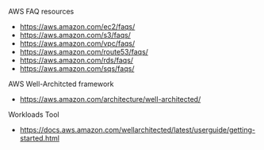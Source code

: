AWS FAQ resources
  - https://aws.amazon.com/ec2/faqs/
  - https://aws.amazon.com/s3/faqs/
  - https://aws.amazon.com/vpc/faqs/
  - https://aws.amazon.com/route53/faqs/
  - https://aws.amazon.com/rds/faqs/
  - https://aws.amazon.com/sqs/faqs/
  
AWS Well-Architcted framework
  - https://aws.amazon.com/architecture/well-architected/
  
Workloads Tool
  - https://docs.aws.amazon.com/wellarchitected/latest/userguide/getting-started.html
